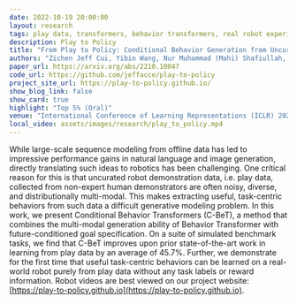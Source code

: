 ```yaml
---
date: 2022-10-19 20:00:00
layout: research 
tags: play data, transformers, behavior transformers, real robot experiments, play kitchen
description: Play to Policy
title: "From Play to Policy: Conditional Behavior Generation from Uncurated Robot Data"
authors: "Zichen Jeff Cui, Yibin Wang, Nur Muhammad (Mahi) Shafiullah, Lerrel Pinto"
paper_url: https://arxiv.org/abs/2210.10047
code_url: https://github.com/jeffacce/play-to-policy
project_site_url: https://play-to-policy.github.io/
show_blog_link: false
show_card: true
highlight: "Top 5% (Oral)"
venue: "International Conference of Learning Representations (ICLR) 2023"
local_video: assets/images/research/play_to_policy.mp4
---
```


While large-scale sequence modeling from offline data has led to impressive performance gains in natural language and image generation, directly translating such ideas to robotics has been challenging. One critical reason for this is that uncurated robot demonstration data, i.e. play data, collected from non-expert human demonstrators are often noisy, diverse, and distributionally multi-modal. This makes extracting useful, task-centric behaviors from such data a difficult generative modeling problem. In this work, we present Conditional Behavior Transformers (C-BeT), a method that combines the multi-modal generation ability of Behavior Transformer with future-conditioned goal specification. On a suite of simulated benchmark tasks, we find that C-BeT improves upon prior state-of-the-art work in learning from play data by an average of 45.7%. Further, we demonstrate for the first time that useful task-centric behaviors can be learned on a real-world robot purely from play data without any task labels or reward information. Robot videos are best viewed on our project website: [https://play-to-policy.github.io](https://play-to-policy.github.io).